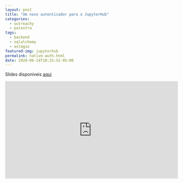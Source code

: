 ```yaml
---
layout: post
title: "Um novo autenticador para o JupyterHub"
categories:
  - outreachy
  - palestra
tags:
  - backend
  - sqlalchemy
  - estágio
featured-img: jupyterhub
permalink: native-auth.html
date: 2020-06-24T18:25:52-05:00
---
```


Slides disponíveis [aqui](https://speakerdeck.com/leportella/apresentando-um-novo-autenticador-para-o-jupyterhub)

<iframe width="560" height="315" src="https://www.youtube.com/embed/yK7vsVnbbN8?start=6955" frameborder="0" allow="accelerometer; autoplay; encrypted-media; gyroscope; picture-in-picture" allowfullscreen></iframe>